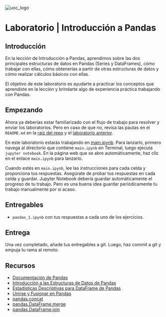 ![uoc_logo](https://upload.wikimedia.org/wikipedia/commons/thumb/7/79/Logotipo_UOC.svg/480px-Logotipo_UOC.svg.png)


# Laboratorio | Introducción a Pandas

## Introducción

En la lección de Introducción a Pandas, aprendimos sobre las dos principales estructuras de datos en Pandas (Series y DataFrames), cómo trabajar con ellas, cómo obtenerlas a partir de otras estructuras de datos y cómo realizar cálculos básicos con ellas.

El objetivo de este laboratorio es ayudarte a practicar los conceptos que aprendiste en la lección y brindarte algo de experiencia práctica trabajando con Pandas.

## Empezando

Ahora ya deberías estar familiarizado con el flujo de trabajo para resolver y enviar los laboratorios. Pero en caso de que no, revisa las pautas en el `README.md` en la [raíz del repo](../..) y el [laboratorio anterior](../lab-pandas).

En este laboratorio estarás trabajando en [main.ipynb](your-code/main.ipynb). Para lanzarlo, primero navega al directorio que contiene `main.ipynb` en Terminal, luego ejecuta `jupyter notebook`. En la página web que se abre automáticamente, haz clic en el enlace `main.ipynb` para lanzarlo.

Cuando estés en `main.ipynb`, lee las instrucciones para cada celda y proporciona tus respuestas. Asegúrate de probar tus respuestas en cada celda y guardar. Jupyter Notebook debería guardar automáticamente el progreso de tu trabajo. Pero es una buena idea guardar periódicamente tu trabajo manualmente por si acaso.

## Entregables

- `pandas_1.ipynb` con tus respuestas a cada uno de los ejercicios.

## Entrega

Una vez completado, añade tus entregables a git. Luego, haz commit a git y empuja tu rama al remoto.

## Recursos

- [Documentación de Pandas](https://pandas.pydata.org/pandas-docs/stable/)
- [Introducción a las Estructuras de Datos de Pandas](https://pandas.pydata.org/pandas-docs/stable/dsintro.html)
- [Estadísticas Descriptivas para DataFrame de Pandas](https://chrisalbon.com/python/data_wrangling/pandas_dataframe_descriptive_stats/)
- [Unirse y Fusionar en Pandas](https://pandas.pydata.org/pandas-docs/stable/merging.html)
- [pandas.concat](https://pandas.pydata.org/pandas-docs/stable/generated/pandas.concat.html)
- [pandas.DataFrame.merge](https://pandas.pydata.org/pandas-docs/stable/generated/pandas.DataFrame.merge.html)
- [pandas.DataFrame.join](https://pandas.pydata.org/pandas-docs/stable/generated/pandas.DataFrame.join.html)